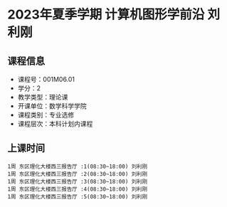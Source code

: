# 2023年夏季学期 计算机图形学前沿 刘利刚






## 课程信息

- 课程号：001M06.01
- 学分：2
- 教学类型：理论课
- 开课单位：数学科学学院
- 课程类别：专业选修
- 课程层次：本科计划内课程

## 上课时间

```
1周 东区理化大楼西三报告厅 :1(08:30~18:00) 刘利刚
1周 东区理化大楼西三报告厅 :2(08:30~18:00) 刘利刚
1周 东区理化大楼西三报告厅 :3(08:30~18:00) 刘利刚
1周 东区理化大楼西三报告厅 :4(08:30~18:00) 刘利刚
1周 东区理化大楼西三报告厅 :5(08:30~18:00) 刘利刚
```

